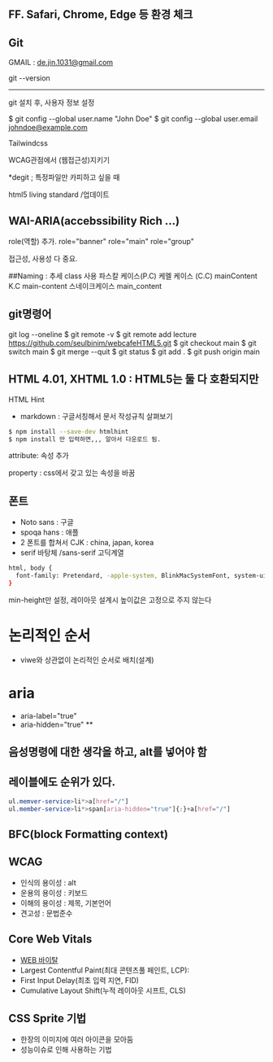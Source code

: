 
## FF. Safari, Chrome, Edge 등 환경 체크

## Git 
GMAIL : de.jin.1031@gmail.com



git --version

---------------------------------------------------------------------------
git 설치 후,
사용자 정보 설정

$ git config --global user.name "John Doe"
$ git config --global user.email johndoe@example.com


Tailwindcss

WCAG관점에서 (웹접근성)지키기


*degit ; 특정파일만 카피하고 싶을 때

html5 living standard /업데이트

## WAI-ARIA(accebssibility Rich ...)
role(역할) 추가.
role="banner"
role="main"
role="group"

접근성, 사용성 다 중요.

##Naming : 추세 class 사용
파스칼 케이스(P.C)
케멜 케이스 (C.C)  mainContent
K.C               main-content
스네이크케이스     main_content


## git명령어
git log --oneline
$ git remote -v
$ git remote add lecture https://github.com/seulbinim/webcafeHTML5.git
$ git checkout main
$ git switch main
$ git merge --quit
$ git status
$ git add .
$ git push origin main


## HTML 4.01, XHTML 1.0 : HTML5는 둘 다 호환되지만
HTML Hint 
- markdown : 구글서칭해서 문서 작성규칙 살펴보기

```bash
$ npm install --save-dev htmlhint
$ npm install 만 입력하면,,, 알아서 다운로드 됨.
```


attribute: 속성 추가
  <div class="" lang="en">
property : css에서 갖고 있는 속성을 바꿈

## 폰트
- Noto sans : 구글
- spoqa hans : 애플
- 2 폰트를 합쳐서 CJK : china, japan, korea
- serif 바탕체 /sans-serif 고딕계열

```bash
html, body {
  font-family: Pretendard, -apple-system, BlinkMacSystemFont, system-ui, Roboto, "Helvetica Neue", "Segoe UI", "Apple SD Gothic Neo", "Noto Sans KR", "Malgun Gothic", "Apple Color Emoji", "Segoe UI Emoji", "Segoe UI Symbol", sans-serif;
}
```



min-height만 설정, 레이아웃 설계시 높이값은 고정으로 주지 않는다

# 논리적인 순서
- viwe와 상관없이 논리적인 순서로 배치(설계)

# aria
- aria-label="true"
- aria-hidden="true"
**
## 음성명령에 대한 생각을 하고, alt를 넣어야 함
## 레이블에도 순위가 있다.

```css
ul.memver-service>li*>a[href="/"]
ul.member-service>li*>span[aria-hidden="true"]{:}+a[href="/"]
```

## BFC(block Formatting context)

## WCAG
- 인식의 용이성 : alt
- 운용의 용이성 : 키보드
- 이해의 용이성 : 제목, 기본언어
- 견고성 : 문법준수

## Core Web Vitals
- [WEB 바이탈](https://web.dev/i18n/ko/vitals/)
- Largest Contentful Paint(최대 콘텐츠풀 페인트, LCP): 
- First Input Delay(최초 입력 지연, FID)
- Cumulative Layout Shift(누적 레이아웃 시프트, CLS)

## CSS Sprite 기법
- 한장의 이미지에 여러 아이콘을 모아둠
- 성능이슈로 인해 사용하는 기법
